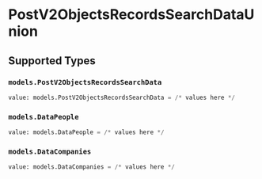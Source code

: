 # PostV2ObjectsRecordsSearchDataUnion


## Supported Types

### `models.PostV2ObjectsRecordsSearchData`

```python
value: models.PostV2ObjectsRecordsSearchData = /* values here */
```

### `models.DataPeople`

```python
value: models.DataPeople = /* values here */
```

### `models.DataCompanies`

```python
value: models.DataCompanies = /* values here */
```

